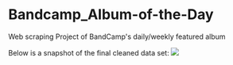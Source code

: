 # Bandcamp_Album-of-the-Day
Web scraping Project of BandCamp's daily/weekly featured album


Below is a snapshot of the final cleaned data set:
![](/Users/joel/Desktop/Bandcamp-Album-of-the-Day/Dataset.png)
